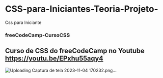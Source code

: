 # CSS-para-Iniciantes-Teoria-Projeto-
Css para Iniciante
### freeCodeCamp-CursoCSS
## Curso de CSS do freeCodeCamp no Youtube https://youtu.be/EPxhu55aqy4
![Uploading Captura de tela 2023-11-04 170232.png…]()
